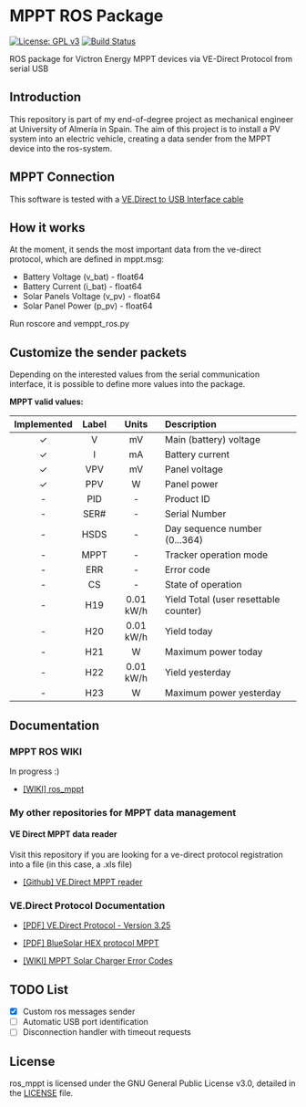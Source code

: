 # MPPT ROS Package
[![License: GPL v3](https://img.shields.io/badge/License-GPLv3-blue.svg)](https://www.gnu.org/licenses/gpl-3.0)
[![Build Status](http://build.ros.org/job/Kdev__ros_mppt__ubuntu_xenial_amd64/badge/icon)](http://build.ros.org/job/Kdev__ros_mppt__ubuntu_xenial_amd64/)

ROS package for Victron Energy MPPT devices via VE-Direct Protocol from serial USB

## Introduction
This repository is part of my end-of-degree project as mechanical engineer at University of Almería in Spain.
The aim of this project is to install a PV system into an electric vehicle, creating a data sender from the MPPT device into the ros-system.

## MPPT Connection
This software is tested with a [VE.Direct to USB Interface cable](https://www.victronenergy.com.es/accessories/ve-direct-to-usb-interface)

## How it works
At the moment, it sends the most important data from the ve-direct protocol, which are defined in mppt.msg:

 - Battery Voltage (v_bat) - float64
 - Battery Current (i_bat) - float64
 - Solar Panels Voltage (v_pv) - float64
 - Solar Panel Power (p_pv) - float64

Run roscore and vemppt_ros.py

## Customize the sender packets
Depending on the interested values from the serial communication interface, it is possible to define more values into the package.

**MPPT valid values:**

| Implemented | Label | Units | Description |
| :---: | :---: | :---: | :--- |
| ✓ | V | mV | Main (battery) voltage |
| ✓ | I | mA | Battery current |
| ✓ | VPV | mV | Panel voltage |
| ✓ | PPV | W | Panel power |
| - | PID | - | Product ID |
| - | SER# | - | Serial Number |
| - | HSDS | - | Day sequence number (0...364) |
| - | MPPT | - | Tracker operation mode |
| - | ERR | - | Error code |
| - | CS | - | State of operation |
| - | H19 | 0.01 kW/h | Yield Total (user resettable counter) |
| - | H20 | 0.01 kW/h | Yield today |
| - | H21 | W | Maximum power today |
| - | H22 | 0.01 kW/h | Yield yesterday |
| - | H23 | W | Maximum power yesterday |

## Documentation
### MPPT ROS WIKI
In progress :)

 - [[WIKI] ros_mppt](http://wiki.ros.org/ros_mppt)

### My other repositories for MPPT data management
#### VE Direct MPPT data reader
Visit this repository if you are looking for a ve-direct protocol registration into a file (in this case, a .xls file)

 - [[Github] VE.Direct MPPT reader](https://github.com/AaronPB/vemppt_reader)

### VE.Direct Protocol Documentation

 - [[PDF] VE.Direct Protocol - Version 3.25](https://www.victronenergy.com.es/download-document/2036/ve.direct-protocol-3.25.pdf)

 - [[PDF] BlueSolar HEX protocol MPPT](https://www.victronenergy.com.es/download-document/4459/bluesolar-hex-protocol-mppt.pdf)
  
 - [[WIKI] MPPT Solar Charger Error Codes](https://www.victronenergy.com/live/mppt-error-codes)
  

## TODO List
 - [x] Custom ros messages sender
 - [ ] Automatic USB port identification
 - [ ] Disconnection handler with timeout requests

## License
ros_mppt is licensed under the GNU General Public License v3.0, detailed in the [LICENSE](https://github.com/AaronPB/ros_mppt/blob/master/LICENSE) file.
